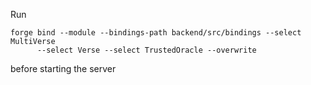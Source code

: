 Run 
```
forge bind --module --bindings-path backend/src/bindings --select MultiVerse
      --select Verse --select TrustedOracle --overwrite
```
before starting the server